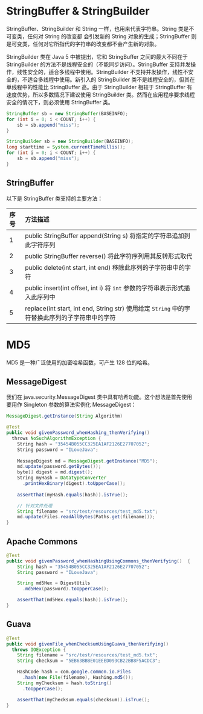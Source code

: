 # StringBuffer & StringBuilder

StringBuffer、StringBuilder 和 String 一样，也用来代表字符串。String 类是不可变类，任何对 String 的改变都 会引发新的 String 对象的生成；StringBuffer 则是可变类，任何对它所指代的字符串的改变都不会产生新的对象。

StringBuilder 类在 Java 5 中被提出，它和 StringBuffer 之间的最大不同在于 StringBuilder 的方法不是线程安全的（不能同步访问）。StringBuffer 支持并发操作，线性安全的，适合多线程中使用。StringBuilder 不支持并发操作，线性不安全的，不适合多线程中使用。新引入的 StringBuilder 类不是线程安全的，但其在单线程中的性能比 StringBuffer 高。由于 StringBuilder 相较于 StringBuffer 有速度优势，所以多数情况下建议使用 StringBuilder 类。然而在应用程序要求线程安全的情况下，则必须使用 StringBuffer 类。

```java
StringBuffer sb = new StringBuffer(BASEINFO);  
for (int i = 0; i < COUNT; i++) {  
    sb = sb.append("miss");  
}

StringBuilder sb = new StringBuilder(BASEINFO);  
long starttime = System.currentTimeMillis();  
for (int i = 0; i < COUNT; i++) {  
    sb = sb.append("miss");  
}
```

## StringBuffer

以下是 StringBuffer 类支持的主要方法：

| 序号 | 方法描述                                                                                       |
| :--- | :--------------------------------------------------------------------------------------------- |
| 1    | public StringBuffer append(String s) 将指定的字符串追加到此字符序列                            |
| 2    | public StringBuffer reverse() 将此字符序列用其反转形式取代                                     |
| 3    | public delete(int start, int end) 移除此序列的子字符串中的字符                                 |
| 4    | public insert(int offset, int i) 将 `int` 参数的字符串表示形式插入此序列中                     |
| 5    | replace(int start, int end, String str) 使用给定 `String` 中的字符替换此序列的子字符串中的字符 |

# MD5

MD5 是一种广泛使用的加密哈希函数，可产生 128 位的哈希。

## MessageDigest

我们在 java.security.MessageDigest 类中具有哈希功能。这个想法是首先使用要用作 Singleton 参数的算法实例化 MessageDigest：

```java
MessageDigest.getInstance(String Algorithm)
```

```java
@Test
public void givenPassword_whenHashing_thenVerifying()
  throws NoSuchAlgorithmException {
    String hash = "35454B055CC325EA1AF2126E27707052";
    String password = "ILoveJava";
         
    MessageDigest md = MessageDigest.getInstance("MD5");
    md.update(password.getBytes());
    byte[] digest = md.digest();
    String myHash = DatatypeConverter
      .printHexBinary(digest).toUpperCase();
         
    assertThat(myHash.equals(hash)).isTrue();

    // 针对文件处理
    String filename = "src/test/resources/test_md5.txt";
    md.update(Files.readAllBytes(Paths.get(filename)));
}
```

## Apache Commons

```java
@Test
public void givenPassword_whenHashingUsingCommons_thenVerifying()  {
    String hash = "35454B055CC325EA1AF2126E27707052";
    String password = "ILoveJava";

    String md5Hex = DigestUtils
      .md5Hex(password).toUpperCase();

    assertThat(md5Hex.equals(hash)).isTrue();
}
```

## Guava

```java
@Test
public void givenFile_whenChecksumUsingGuava_thenVerifying()
  throws IOException {
    String filename = "src/test/resources/test_md5.txt";
    String checksum = "5EB63BBBE01EEED093CB22BB8F5ACDC3";

    HashCode hash = com.google.common.io.Files
      .hash(new File(filename), Hashing.md5());
    String myChecksum = hash.toString()
      .toUpperCase();

    assertThat(myChecksum.equals(checksum)).isTrue();
}
```
